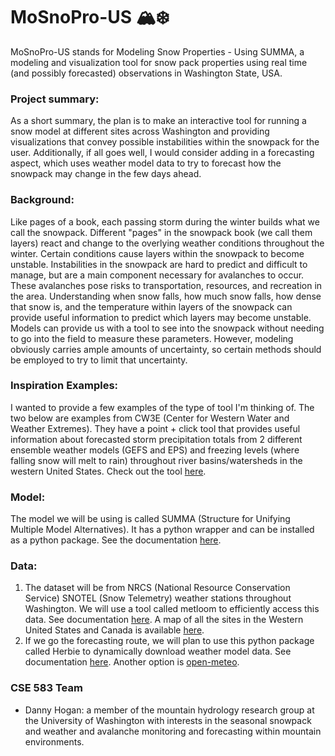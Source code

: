 # MoSnoPro-US 🏔️❄️
MoSnoPro-US stands for Modeling Snow Properties - Using SUMMA, a modeling and visualization tool for snow pack properties using real time (and possibly forecasted) observations in Washington State, USA.

### **Project summary:**
As a short summary, the plan is to make an interactive tool for running a snow model at different sites across Washington and providing visualizations that convey possible instabilities within the snowpack for the user. Additionally, if all goes well, I would consider adding in a forecasting aspect, which uses weather model data to try to forecast how the snowpack may change in the few days ahead.

### **Background:**
Like pages of a book, each passing storm during the winter builds what we call the snowpack. Different "pages" in the snowpack book (we call them layers) react and change to the overlying weather conditions throughout the winter. Certain conditions cause layers within the snowpack to become unstable. Instabilities in the snowpack are hard to predict and difficult to manage, but are a main component necessary for avalanches to occur. These avalanches pose risks to transportation, resources, and recreation in the area. Understanding when snow falls, how much snow falls, how dense that snow is, and the temperature within layers of the snowpack can provide useful information to predict which layers may become unstable. Models can provide us with a tool to see into the snowpack without needing to go into the field to measure these parameters. However, modeling obviously carries ample amounts of uncertainty, so certain methods should be employed to try to limit that uncertainty.

### **Inspiration Examples:**
I wanted to provide a few examples of the type of tool I'm thinking of. The two below are examples from CW3E (Center for Western Water and Weather Extremes). They have a point + click tool that provides useful information about forecasted storm precipitation totals from 2 different ensemble weather models (GEFS and EPS) and freezing levels (where falling snow will melt to rain) throughout river basins/watersheds in the western United States. Check out the tool [here](https://cw3e.ucsd.edu/DSMaps/DS_freezing.html).

### **Model:**
The model we will be using is called SUMMA (Structure for Unifying Multiple Model Alternatives). It has a python wrapper and can be installed as a python package. See the documentation [here](https://github.com/UW-Hydro/pysumma).

### **Data:** 
1. The dataset will be from NRCS (National Resource Conservation Service) SNOTEL (Snow Telemetry) weather stations throughout Washington. We will use a tool called metloom to efficiently access this data. See documentation [here](https://metloom.readthedocs.io/en/latest/). A map of all the sites in the Western United States and Canada is available [here](https://nwcc-apps.sc.egov.usda.gov/imap/).
2. If we go the forecasting route, we will plan to use this python package called Herbie to dynamically download weather model data. See documentation [here](https://herbie.readthedocs.io/en/stable/). Another option is [open-meteo](https://open-meteo.com/en/docs/ecmwf-api).

### CSE 583 Team
- Danny Hogan: a member of the mountain hydrology research group at the University of Washington with interests in the seasonal snowpack and weather and avalanche monitoring and forecasting within mountain environments.
